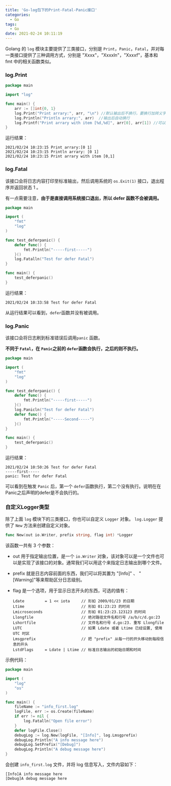 ```yaml
---
title: 'Go-log包下的Print-Fatal-Panic接口'
categories:
  - Go
tags:
  - Go
date: 2021-02-24 10:11:19
---
```


Golang 的 `log` 模块主要提供了三类接口，分别是 `Print`，`Panic`，`Fatal`，并对每一类接口提供了三种调用方式，分别是 "Xxxx"，"Xxxxln"，"Xxxxf"，基本和 fmt 中的相关函数类似。

### log.Print

```go
package main

import "log"

func main() {
	arr := []int{0, 1}
	log.Print("Print arrary:", arr, "\n") //默认输出后不换行，要换行加转义字符"\n"
	log.Println("Println arrary:", arr)  //输出后自动换行
	log.Printf("Print arrary with item [%d,%d]", arr[0], arr[1]) //可以指定输出格式
}
```

运行结果：

```text
2021/02/24 10:23:15 Print arrary:[0 1]
2021/02/24 10:23:15 Println arrary: [0 1]
2021/02/24 10:23:15 Print arrary with item [0,1]
```

### log.Fatal

该接口会将日志内容打印至标准输出，然后调用系统的 `os.Exit(1)` 接口，退出程序并返回状态 1 。

有一点需要注意，**由于是直接调用系统接口退出，所以 defer 函数不会被调用。**

```go
package main

import (
	"fmt"
	"log"
)

func test_deferpanic() {
	defer func() {
		fmt.Println("-----first-----")
	}()
	log.Fatalln("Test for defer Fatal")
}

func main() {
	test_deferpanic()
}
```

运行结果：

```text
2021/02/24 10:33:58 Test for defer Fatal
```

从运行结果可以看到，`defer`函数并没有被调用。

### log.Panic

该接口会将日志刷到标准错误后调用`panic` 函数。

**不同于 `Fatal`，在 `Panic`之前的 `defer`函数会执行，之后的则不执行。**

```go
package main

import (
	"fmt"
	"log"
)

func test_deferpanic() {
	defer func() {
		fmt.Println("-----first-----")
	}()
	log.Panicln("Test for defer Fatal")
	defer func() {
		fmt.Println("-----Second-----")
	}()
}

func main() {
	test_deferpanic()
}
```

运行结果：

```text
2021/02/24 10:50:26 Test for defer Fatal
-----first-----
panic: Test for defer Fatal
```

可以看到在触发 `Panic` 后，第一个 `defer`函数执行，第二个没有执行。说明在在Panic之后声明的defer是不会执行的。

### 自定义Logger类型

除了上面 `log` 模块下的三类接口，你也可以自定义 `Logger` 对象。 `log.Logger` 提供了 `New` 方法来创建自定义对象。

```go
func New(out io.Writer, prefix string, flag int) *Logger
```

该函数一共有 3 个参数：

* out 用于指定输出位置，是一个 `io.Writer` 对象，该对象可以是一个文件也可以是实现了该接口的对象。通常我们可以用这个来指定日志输出到哪个文件。

* prefix 就是日志内容前面的东西，我们可以将其置为 "[Info]" 、 "[Warning]"等来帮助区分日志级别。

* flag 是一个选项，用于显示日志开头的东西，可选的值有：

	```text
	Ldate         = 1 << iota     // 形如 2009/01/23 的日期
	Ltime                         // 形如 01:23:23 的时间
	Lmicroseconds                 // 形如 01:23:23.123123 的时间
	Llongfile                     // 绝对路径文件名和行号 /a/b/c/d.go:23
	Lshortfile                    // 文件名和行号 d.go:23. 重写 Llongfile
	LUTC                          // 如果 Ldate 或者 Ltime 已经设置, 使用 UTC 时区
	Lmsgprefix                    // 把 "prefix" 从每一行的开头移动到每段信息的开头
	LstdFlags     = Ldate | Ltime // 标准日志输出的初始日期和时间
	```

示例代码：

```go
package main

import (
	"log"
	"os"
)

func main() {
	fileName := "info_first.log"
	logFile, err := os.Create(fileName)
	if err != nil {
		log.Fatalln("Open file error")
	}
	defer logFile.Close()
	debugLog := log.New(logFile, "[Info]", log.Lmsgprefix)
	debugLog.Println("A info message here")
	debugLog.SetPrefix("[Debug]")
	debugLog.Println("A debug message here")
}
```

会创建 `info_first.log` 文件，并将 log 信息写入，文件内容如下：

```text
[Info]A info message here
[Debug]A debug message here
```

